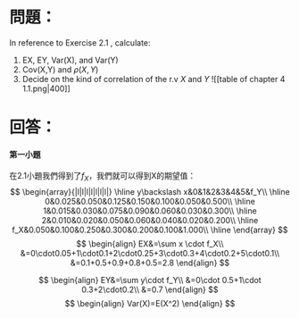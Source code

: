 # 問題：
In reference to Exercise 2.1 , calculate:
1. EX, EY, Var(X), and Var(Y)
2. Cov(X,Y) and $\rho(X,Y)$
3. Decide on the kind of correlation of the r.v $X$ and $Y$ 
![[table of chapter 4 1.1.png|400]]
# 回答：
#### 第一小題 
在2.1小題我們得到了$f_X$，我們就可以得到X的期望值：
$$
\begin{array}{|l|l|l|l|l|l|l|}
\hline
y\backslash x&0&1&2&3&4&5&f_Y\\
\hline
0&0.025&0.050&0.125&0.150&0.100&0.050&0.500\\
\hline
1&0.015&0.030&0.075&0.090&0.060&0.030&0.300\\
\hline
2&0.010&0.020&0.050&0.060&0.040&0.020&0.200\\
\hline
f_X&0.050&0.100&0.250&0.300&0.200&0.100&1.000\\
\hline
\end{array}
$$
$$
\begin{align}
EX&=\sum x \cdot f_X\\
&=0\cdot0.05+1\cdot0.1+2\cdot0.25+3\cdot0.3+4\cdot0.2+5\cdot0.1\\
&=0.1+0.5+0.9+0.8+0.5=2.8
\end{align}
$$

$$
\begin{align}
EY&=\sum y\cdot f_Y\\
&=0\cdot 0.5+1\cdot 0.3+2\cdot0.2\\
&=0.7
\end{align}
$$
$$
\begin{align}
Var(X)=E(X^2)
\end{align}
$$